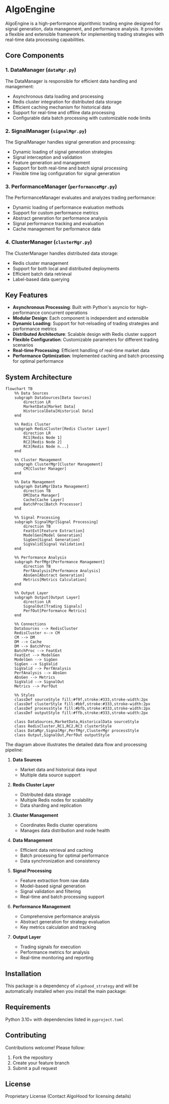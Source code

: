 # AlgoEngine

AlgoEngine is a high-performance algorithmic trading engine designed for signal generation, data management, and performance analysis. It provides a flexible and extensible framework for implementing trading strategies with real-time data processing capabilities.

## Core Components

### 1. DataManager (`dataMgr.py`)
The DataManager is responsible for efficient data handling and management:
- Asynchronous data loading and processing
- Redis cluster integration for distributed data storage
- Efficient caching mechanism for historical data
- Support for real-time and offline data processing
- Configurable data batch processing with customizable node limits

### 2. SignalManager (`signalMgr.py`)
The SignalManager handles signal generation and processing:
- Dynamic loading of signal generation strategies
- Signal interception and validation
- Feature generation and management
- Support for both real-time and batch signal processing
- Flexible time lag configuration for signal generation

### 3. PerformanceManager (`performanceMgr.py`)
The PerformanceManager evaluates and analyzes trading performance:
- Dynamic loading of performance evaluation methods
- Support for custom performance metrics
- Abstract generation for performance analysis
- Signal performance tracking and evaluation
- Cache management for performance data

### 4. ClusterManager (`clusterMgr.py`)
The ClusterManager handles distributed data storage:
- Redis cluster management
- Support for both local and distributed deployments
- Efficient batch data retrieval
- Label-based data querying

## Key Features

- **Asynchronous Processing**: Built with Python's asyncio for high-performance concurrent operations
- **Modular Design**: Each component is independent and extensible
- **Dynamic Loading**: Support for hot-reloading of trading strategies and performance metrics
- **Distributed Architecture**: Scalable design with Redis cluster support
- **Flexible Configuration**: Customizable parameters for different trading scenarios
- **Real-time Processing**: Efficient handling of real-time market data
- **Performance Optimization**: Implemented caching and batch processing for optimal performance

## System Architecture

```mermaid
flowchart TB
    %% Data Sources
    subgraph DataSources[Data Sources]
        direction LR
        MarketData[Market Data]
        HistoricalData[Historical Data]
    end

    %% Redis Cluster
    subgraph RedisCluster[Redis Cluster Layer]
        direction LR
        RC1[Redis Node 1]
        RC2[Redis Node 2]
        RC3[Redis Node n...]
    end

    %% Cluster Management
    subgraph ClusterMgr[Cluster Management]
        CM[Cluster Manager]
    end

    %% Data Management
    subgraph DataMgr[Data Management]
        direction TB
        DM[Data Manager]
        Cache[Cache Layer]
        BatchProc[Batch Processor]
    end

    %% Signal Processing
    subgraph SignalMgr[Signal Processing]
        direction TB
        FeatExt[Feature Extraction]
        ModelGen[Model Generation]
        SigGen[Signal Generation]
        SigValid[Signal Validation]
    end

    %% Performance Analysis
    subgraph PerfMgr[Performance Management]
        direction TB
        PerfAnalysis[Performance Analysis]
        AbsGen[Abstract Generation]
        Metrics[Metrics Calculation]
    end

    %% Output Layer
    subgraph Output[Output Layer]
        direction LR
        SignalOut[Trading Signals]
        PerfOut[Performance Metrics]
    end

    %% Connections
    DataSources --> RedisCluster
    RedisCluster <--> CM
    CM --> DM
    DM --> Cache
    DM --> BatchProc
    BatchProc --> FeatExt
    FeatExt --> ModelGen
    ModelGen --> SigGen
    SigGen --> SigValid
    SigValid --> PerfAnalysis
    PerfAnalysis --> AbsGen
    AbsGen --> Metrics
    SigValid --> SignalOut
    Metrics --> PerfOut

    %% Styles
    classDef sourceStyle fill:#f9f,stroke:#333,stroke-width:2px
    classDef clusterStyle fill:#bbf,stroke:#333,stroke-width:2px
    classDef processStyle fill:#bfb,stroke:#333,stroke-width:2px
    classDef outputStyle fill:#ffb,stroke:#333,stroke-width:2px

    class DataSources,MarketData,HistoricalData sourceStyle
    class RedisCluster,RC1,RC2,RC3 clusterStyle
    class DataMgr,SignalMgr,PerfMgr,ClusterMgr processStyle
    class Output,SignalOut,PerfOut outputStyle
```

The diagram above illustrates the detailed data flow and processing pipeline:

1. **Data Sources**
   - Market data and historical data input
   - Multiple data source support

2. **Redis Cluster Layer**
   - Distributed data storage
   - Multiple Redis nodes for scalability
   - Data sharding and replication

3. **Cluster Management**
   - Coordinates Redis cluster operations
   - Manages data distribution and node health

4. **Data Management**
   - Efficient data retrieval and caching
   - Batch processing for optimal performance
   - Data synchronization and consistency

5. **Signal Processing**
   - Feature extraction from raw data
   - Model-based signal generation
   - Signal validation and filtering
   - Real-time and batch processing support

6. **Performance Management**
   - Comprehensive performance analysis
   - Abstract generation for strategy evaluation
   - Key metrics calculation and tracking

7. **Output Layer**
   - Trading signals for execution
   - Performance metrics for analysis
   - Real-time monitoring and reporting

## Installation

This package is a dependency of `algohood_strategy` and will be automatically installed when you install the main package:

## Requirements

Python 3.10+ with dependencies listed in `pyproject.toml`

## Contributing

Contributions welcome! Please follow:
1. Fork the repository
2. Create your feature branch
3. Submit a pull request

## License

Proprietary License (Contact AlgoHood for licensing details)